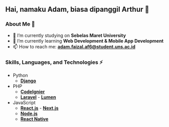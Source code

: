 <!--
**AdamArthurF/adamarthurf** is a ✨ _special_ ✨ repository because its `README.md` (this file) appears on your GitHub profile.
Here are some ideas to get you started:
-->
## Hai, namaku Adam, biasa dipanggil Arthur 👋

### About Me 💬
- 🔭 I’m currently studying on **Sebelas Maret University**
- 🌱 I’m currently learning **Web Development & Mobile App Development**
- 📫 How to reach me: **adam.faizal.af6@student.uns.ac.id**

### Skills, Languages, and Technologies ⚡
* Python      
  * [**Django**](https://www.djangoproject.com) 
* PHP
  * [**CodeIgnier**](https://www.codeigniter.com)
  * [**Laravel**](https://www.laravel.com) - [**Lumen**](https://www.lumen.laravel.com)  
* JavaScript  
  * [**React.js**](https://www.reactjs.org) - [**Next.js**](https://www.nextjs.org)
  * [**Node.js**](https://www.nodejs.org)  
  * [**React Native**](https://www.reactnative.dev)
<!--
- 👯 I’m currently collaborating with **Labkom FMIPA UNS**
- 🤔 I’m looking for help with ...
- 💬 Ask me about ...
- 📫 How to reach me: ...
- 😄 Pronouns: ...
- ⚡ Fun fact: ...
-->
